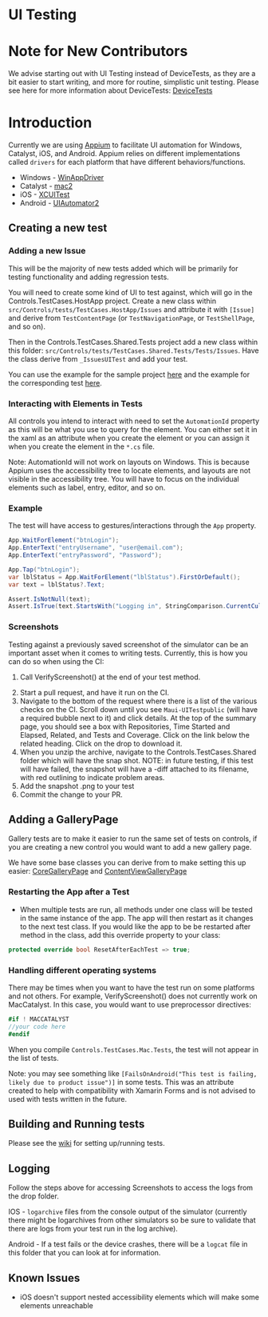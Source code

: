 UI Testing
===

# Note for New Contributors

We advise starting out with UI Testing instead of DeviceTests, as they are a bit easier to start writing, and more for routine, simplistic unit testing. Please see here for more information about DeviceTests: [DeviceTests](https://devdiv.visualstudio.com/DevDiv/_wiki/wikis/DevDiv.wiki/32195/MAUI#:~:text=%2D%20Device%20tests%20%2D%20These%20are%20tests%20that%20will%20run%20on%20an%20actual%20device%20or%20simulator)

# Introduction

Currently we are using [Appium](https://appium.io/docs/en/2.0/) to facilitate UI automation for Windows, Catalyst, iOS, and Android.
Appium relies on different implementations called `drivers` for each platform that have different behaviors/functions.
* Windows   - [WinAppDriver](https://github.com/appium/appium-windows-driver)
* Catalyst  - [mac2](https://github.com/appium/appium-mac2-driver)
* iOS       - [XCUITest](https://github.com/appium/appium-xcuitest-driver)
* Android   - [UIAutomator2](https://github.com/appium/appium-uiautomator2-driver)


## Creating a new test

### Adding a new Issue

This will be the majority of new tests added which will be primarily for testing functionality and adding regression tests.

You will need to create some kind of UI to test against, which will go in the Controls.TestCases.HostApp project. Create a new class within `src/Controls/tests/TestCases.HostApp/Issues` and attribute it with `[Issue]` and derive from `TestContentPage` (or `TestNavigationPage`, or `TestShellPage`, and so on).

Then in the Controls.TestCases.Shared.Tests project add a new class within this folder: `src/Controls/tests/TestCases.Shared.Tests/Tests/Issues`. Have the class derive from `_IssuesUITest` and add your test.

You can use the example for the sample project [here](https://github.com/dotnet/maui/blob/main/src/Controls/tests/TestCases.HostApp/Issues/RefreshViewPage.cs) and the example for the corresponding test [here](https://github.com/dotnet/maui/tree/main/src/Controls/tests/TestCases.Shared.Tests/Tests/Issues/RefreshViewTests.cs).

### Interacting with Elements in Tests

 All controls you intend to interact with need to set the `AutomationId` property as this will be what you use to query for the element. You can either set it in the xaml as an attribute when you create the element or you can assign it when you create the element in the `*.cs` file.

Note: AutomationId will not work on layouts on Windows. This is because Appium uses the accessibility tree to locate elements, and layouts are not visible in the accessibility tree. You will have to focus on the individual elements such as label, entry, editor, and so on.

### Example

The test will have access to gestures/interactions through the `App` property.
```csharp
App.WaitForElement("btnLogin");
App.EnterText("entryUsername", "user@email.com");
App.EnterText("entryPassword", "Password");

App.Tap("btnLogin");
var lblStatus = App.WaitForElement("lblStatus").FirstOrDefault();
var text = lblStatus?.Text;

Assert.IsNotNull(text);
Assert.IsTrue(text.StartsWith("Logging in", StringComparison.CurrentCulture));
```

### Screenshots

Testing against a previously saved screenshot of the simulator can be an important asset when it comes to writing tests. Currently, this is how you can do so when using the CI:
1. Call VerifyScreenshot() at the end of your test method.
2) Start a pull request, and have it run on the CI.
3) Navigate to the bottom of the request where there is a list of the various checks on the CI. Scroll down until you see `Maui-UITestpublic` (will have a required bubble next to it) and click details. At the top of the summary page, you should see a box with Repositories, Time Started and Elapsed, Related, and Tests and Coverage. Click on the link below the related heading. Click on the drop to download it.
4) When you unzip the archive, navigate to the Controls.TestCases.Shared folder which will have the snap shot. NOTE: in future testing, if this test will have failed, the snapshot will have a -diff attached to its filename, with red outlining to indicate problem areas.
5) Add the snapshot .png to your test
6) Commit the change to your PR.

## Adding a GalleryPage

Gallery tests are to make it easier to run the same set of tests on controls, if you are creating a new control you would want to add a new gallery page.

We have some base classes you can derive from to make setting this up easier: [CoreGalleryPage](https://github.com/dotnet/maui/blob/main/src/Controls/tests/TestCases.HostApp/CoreViews/CoreGalleryPage.cs) and [ContentViewGalleryPage](https://github.com/dotnet/maui/blob/main/src/Controls/tests/TestCases.HostApp/Elements/ContentViewGalleryPage.cs)

### Restarting the App after a Test

- When multiple tests are run, all methods under one class will be tested in the same instance of the app. The app will then restart as it changes to the next test class. If you would like the app to be be restarted after method in the class, add this override property to your class:
```csharp
protected override bool ResetAfterEachTest => true;
```

### Handling different operating systems

There may be times when you want to have the test run on some platforms and not others. For example, VerifyScreenshot() does not currently work on MacCatalyst. In this case, you would want to use preprocessor directives:

```csharp
#if ! MACCATALYST
//your code here
#endif
```

When you compile `Controls.TestCases.Mac.Tests`, the test will not appear in the list of tests. 

Note: you may see something like `[FailsOnAndroid("This test is failing, likely due to product issue")]` in some tests. This was an attribute created to help with compatibility with Xamarin Forms and is not advised to used with tests written in the future.

## Building and Running tests
Please see the [wiki](https://github.com/dotnet/maui/wiki/UITests) for setting up/running tests.

## Logging

Follow the steps above for accessing Screenshots to access the logs from the drop folder.

IOS - `logarchive` files from the console output of the simulator (currently there might be logarchives from other simulators so be sure to validate that there are logs from your test run in the log archive).
 
Android - If a test fails or the device crashes, there will be a `logcat` file in this folder that you can look at for information.

## Known Issues
- iOS doesn't support nested accessibility elements which will make some elements unreachable
